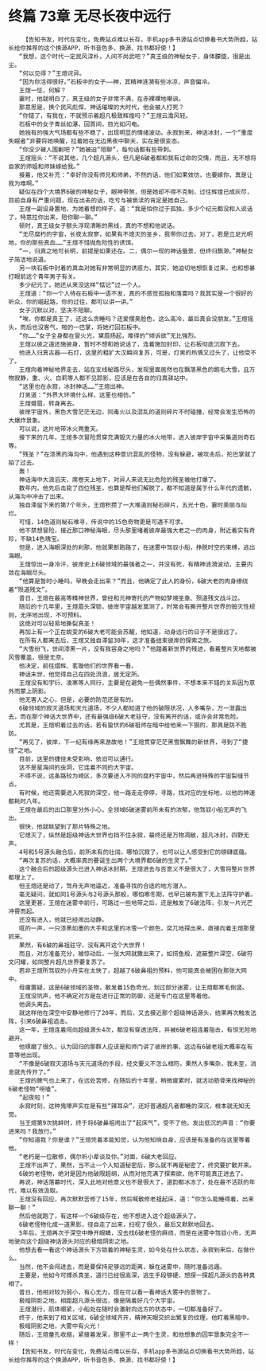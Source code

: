# 终篇 73章 无尽长夜中远行
        【告知书友，时代在变化，免费站点难以长存，手机app多书源站点切换看书大势所趋，站长给你推荐的这个换源APP，听书音色多、换源、找书都好使！】
       “我想，这个时代一定民风淳朴，人间不尚武吧？”真王级的神秘女子，身体朦胧，很是出尘。
       “何以见得？”王煊诧异。
       “因为你活得很好。”石板中的女子——神，其精神涟漪有些冰凉，声音偏冷。
       王煊一怔，何解？
       霎时，他就明白了，真王级的女子非常不满，在赤裸裸地嘲讽。
       那意思是，换个民风彪悍、神话璀璨的大时代，他会被人打死？
       “你错了，有我在，不就预示着超凡极致辉煌吗？”王煊云澹风轻。
       石板中的女子青丝如瀑，回首间，目光如闪电。
       她独有的强大气场都有些不稳了，出现明显的情绪波动。永寂到来，神话冰封，一个“重度失眠者”非要将她唤醒，拉着她在无边黑夜中聊天，实在是很变态。
       “你没少被人围剿吧？”她被迫“陪聊”，每句话都有些带刺。
       王煊摇头：“不说其他，几个超凡源头，但凡是6破者都和我有过命的交情，而且，无不想将自家的师姐和师妹嫁给我。”
       接着，他又补充：“幸好你没有师兄和师弟，不然的话，他们如果效彷，也要嫁你，真是让我为难啊。”
       疑似在四个大境界6破的神秘女子，眼神带煞，但是她却不得不克制，过往辉煌已成灰尽，目前自身有严重问题，现在出击的话，吃亏与被亵渎的肯定是她自己。
       王煊一副设身置地，为她着想的样子，道：“我是怕你过于孤独，多少个纪元都没和人说话了，特意拉你出来，陪你聊一聊。”
       顿时，真王级女子额头浮现清晰的黑线，真的不想和他说话。
       “无尽腐朽的宇宙，长夜太寂寥，如果有不熄灭的圣乡，我带你过去。对了，若是立足光明地，你的那些真血……”王煊不惜抛危险性的诱饵。
       “一，归真之地可长明，前提是如果还在。二，偶尔一现的神话蜃景，但终归飘渺。”神秘女子简洁地说道。
       另一块石板中封着的真血对她有非常明显的诱惑力，其实，她迫切地想恢复过来，也和想暴打眼前这个青年男子有关。
       多少纪元了，她还从来没这样“惦记”过一个人。
       王煊道：“你一个人待在石板中一语不发，真的不感觉孤独和落寞吗？我其实是一个很好的听众，你的崛起路，你的过往，都可以讲一讲。”
       女子沉默以对，坚决不陪聊。
       “唉，你都是真王了，还这么贪睡吗？还爱摆臭脸色，这么高冷，最后真会没朋友。”王煊摇头，而后也没客气，啪的一巴掌，将她打回石板中。
       “你……”女子全身都在冒火光，黛眉扬起，难得的“倾诉欲”无比强烈。
       王煊以彼之道还施彼身，暂时不想和她说话了，连着施加封印，让石板彻底沉寂下去。
       他进入归真古器——石灯，这里的粗犷大汉瞬间复苏，可是，灯男的热情又过头了，让他受不了。
       王煊向着神秘地界走去，站在支线秘路尽头，发现里面居然也在飘落黑色的鹅毛大雪，且万物寂静，重、火、白莉等人都不见踪影，应该是在各自的归真驿站中。
       “这里也在永寂，冰封神话……”王煊出神。
       灯男道：“外界大环境什么样，这里也相彷。”
       王煊蹙眉，转身离去。
       彼岸宇宙外，黑色大雪茫茫无边，同毒火以及混乱的道则碎片不时碰撞，经常会发生恐怖的大爆炸景象。
       可以说，这片地带冰火两重天。
       接下来的几年，王煊多次冒险贯穿充满毁灭力量的冰火地带，进入彼岸宇宙中采集道则奇石等。
       “残圣？”在漆黑的海沟中，他遇到这种意识混乱的怪物，没有躲避，被攻击后，抡巴掌就了拍了过去。
       轰！
       神话海中大浪滔天，席卷天上地下，对异人来说无比危险的残圣被他打爆了。
       数年内，他先后击毙了四位残圣，也算是帮他们解脱了，都不知道是属于什么年代的遗骸，从海沟中冲击了出来。
       独自滞留下来的第7个年头，王煊积攒了一大堆道则秘石碎片，五光十色，霎时美丽与灿烂。
       可惜，14色道则秘石难寻，传说中的15色奇物更是可遇不可求。
       他不禁想冒险，接近那口神秘海眼，尽头那里堵着彼岸最强大老之一的肉身，附近着实有奇珍，不缺14色瑰宝。
       但是，进入海眼深处的刹那，他就果断跑路了，在迷雾中驾驭小船，挣脱时空的束缚，逃出海眼。
       王煊惊出一身冷汗，彼岸史上6破领域的最强者之一，并没有死，有精神涟漪波动，主要内敛在海眼尽头。
       “他算是暂时小睡吗，早晚会走出来？”而且，他确定了此人的身份，6破大老的肉身缭绕着“殒道残文”。
       昔日，王煊在最高等精神世界，曾经和元神寄托的产物如梦境圣章、殒道残文战斗过。
       随后的十几年里，王煊眉头深锁，彼岸宇宙越发莫测了，时常会有撕开整片世界的毁灭性规则，无序地出现，不可预料。
       这绝对可以轻易地撕裂真圣！
       再加上有一个正在蜕变的6破大老可能会苏醒，他知道，动身远行的日子不是很远了。
       在所有人都离去后，王煊又独自滞留30年，这才准备结束彼岸的探索之旅。
       “大雪纷飞，世间漆黑一片，没有我容身之地吗？”他踏着新世界的残迹，看着整片天地都被风雪覆盖，很是无奈。
       他决定，前往熠辉、茗璇他们的世界看一看。
       神话末世，他觉得自己在四处流浪，居无定所。
       王煊没有和宇衍、凌寒等人同行，主要是在避免一些偶然事件，不想本来不错的关系因为意外而蒙上阴影。
       他无害人之心，但是，必要的防范还是有的。
       6破领域的寂灭道场和天元道场，不少人都知道了他的破限状况，人多嘴杂，万一泄露出去，而在那个神话大世界中，还有最强级6破大老驻守，没有离开的话，或许会非常危险。
       尤其是，王煊明着过去的话，若有蛰伏的6破祖师在暗中给他来一下狠的，那真是防不胜防。
       “再见了，彼岸，下一纪有缘再来游故地！”王煊贯穿茫茫黑雪飘舞的新世界，寻到了“捷径”之地。
       目前，这里的捷径未受影响，依旧可以通行。
       这不是星海间的虫洞，它连着不同的大宇宙。
       不得不说，这条路较为崎区，多次要进入不同的腐朽宇宙中，然后再进特殊的宇宙裂缝节点。
       有时候，他还需要进入死寂的深空，他一路走走停停，寻路，找对应的坐标地，以他的神速都耗时八年。
       王煊在最后的出口那里分外小心，全领域6破迷雾前所未有的浓郁，他驾驭小船无声的飞出。
       很快，他就眺望到了那片特殊之地。
       它熄灭了，纵然是超级神话大世界也挡不住永寂，最终还是万物凋敝，超凡冰封，四野无声。
       4号和5号源头融合后，前所未有的壮阔，哪怕沉寂了，也可以让人感受到它的磅礴底蕴。
       “再次复苏的话，大概率真的要诞生出两个大境界都6破的生灵了。”
       这个融合后的超级源头已进入神话冰封期，王煊进去与否意义不是很大了，大雪将整片世界都埋上了。
       但王煊还是动了，驾舟无声地逼近，准备寻找的合适的地方潜入。
       毫无疑问，就如同1号源头与2号源头那般，哪怕寒冬期，也早已被布置下无上法阵守护着。
       这里更甚，王煊在迷雾中前行，可路过一些地带之后，还是触发了6破法阵，引发一片光芒冲霄而起。
       还没有进入，他就已经闹出动静。
       哐的一声，一只漆黑如墨的大手和这里的冰雪一个颜色，突兀地探出来，直接向着王煊那里抓来。
       果然，有6破的鼻祖驻守，没有离开这个大世界！
       而且，对方准备充分，被惊动后，一张大网就撒出来了，如捞鱼般，遮蔽整片深空，6破符文闪耀，如同整片超凡世界要复苏了。
       若非王煊所驾驭的小舟实在太快了，超越了6破鼻祖的预料，他可能真会被困在那张大网中。
       母庸置疑，这是6破领域的圣物，散发着15色奇光，划过部分迷雾，让王煊都寒毛倒竖。
       王煊没吭声，他不确定对方是在进行正常的防御，还是专门在这里等着他。
       他调头离去。
       就这样他在深空中安静地修行了20年，而后，又去接近那个超级神话源头，结果再次触发法阵，引来6破鼻祖追击。
       这一年，王煊连着闯向超级源头4次，都没有穿透法阵，并被6破老祖连着阻击，有惊无险地避开。
       他琢磨了很久，认为回归的那群人应该是和师门讲了彼岸的事，这边有6破老祖大概率在有意等他出现。
       “不像是6破寂灭道场与天元道场的手段，经文要义不怎么相符。果然人多嘴杂，我未至，消息就先传开了。”
       王煊的脾气也上来了，在远处苦修，在随后的十年里，稍微疲累时，就活动筋骨来找神秘的6破老怪物“唠嗑”。
       “起夜啦！”
       永寂时刻，这种鬼嚎声实在是有些“辣耳朵”，还好普通超凡者都睡的深沉，根本就无知无觉。
       当王煊第9次挑衅时，终于将6破鼻祖闹出了“起床气”，受不了他，发出低沉的声音：“你要进来吗？我放行。”
       “你知道我？你是谁？”王煊凭着本能知觉，认为他知晓自身，应该是有准备的在这里等着他。
       “老朽是一位散修，偶尔听小辈谈及你。”对面，6破大老回应。
       王煊不出声了，果然，当不止一个人知道秘密后，那么就不再是秘密了，终究要扩散开来。
       6破的老怪物，绝对是因为他破限超纲，从而对他充满了探索欲，他不可能真正进去了。
       再说，神话落幕时代，深入此地对他意义也不是很大了，道韵都冰冻了，处在最不活跃的年代，难以有效汲取。
       王煊没有回应，再次默默苦修了15年，然后喊散修老祖起床，道：“你怎么能睡得着，出来聊一聊！”
       然后他就跑了，有这样一个6破级存在，他不想进入这个超级源头了。
       6破老怪物化成一道黑影，径自走了出来，扫视了很久，最后又默默地回去。
       5年后，王煊再次于深空中睁开眼睛，没去找6破老怪的麻烦，而是在迷雾中驾驭小舟，无声地驶向这个超级神话源头对应的极暗阴影之地。
       他想去看一看这个神话源头下方锁着的神秘生灵，如今处在什么状态，永寂到来后，在做什么。
       当然，他不会闯进去，而是要保持足够远的距离，躲在迷雾中，随时准备远遁。
       主要是，他如今可搏杀真圣，道行已经很高深，逃生手段够硬，想探一探超凡源头的各种真相了。
       昔日，他相对较为弱小，有心无力，现在可以看一看神话大雾中的景物了。
       极暗阴影之地，相距超凡源头很远，像是隔着好几个大宇宙。
       王煊潜行，肌体绷紧，小船处在随时会激射向远方的状态中，一切都准备好了。
       终于，他来到了相关区域，6破全领域齐开，精神天眼交织出繁复的纹理，他盯着黑暗中。
       极暗阴影之地，大雾中有火光！
       随后，王煊童孔收缩，紧接着发呆，那里不止一两个生灵，和他想象的囚牢景象完全不一样！
       【告知书友，时代在变化，免费站点难以长存，手机app多书源站点切换看书大势所趋，站长给你推荐的这个换源APP，听书音色多、换源、找书都好使！】